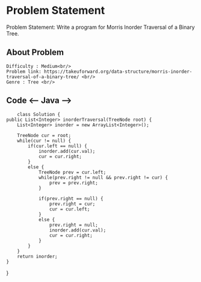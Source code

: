   # Problem Statement
  Problem Statement: Write a program for Morris Inorder Traversal of a Binary Tree.
  
  ## About Problem 
    Difficulty : Medium<br/>
    Problem link: https://takeuforward.org/data-structure/morris-inorder-traversal-of-a-binary-tree/ <br/>  
    Genre : Tree <br/>

  ## Code <-- Java -->
       
        class Solution {
    public List<Integer> inorderTraversal(TreeNode root) {
        List<Integer> inorder = new ArrayList<Integer>(); 
        
        TreeNode cur = root; 
        while(cur != null) {
            if(cur.left == null) {
                inorder.add(cur.val); 
                cur = cur.right; 
            }
            else {
                TreeNode prev = cur.left; 
                while(prev.right != null && prev.right != cur) {
                    prev = prev.right; 
                }
                
                if(prev.right == null) {
                    prev.right = cur;
                    cur = cur.left; 
                }
                else {
                    prev.right = null; 
                    inorder.add(cur.val); 
                    cur = cur.right; 
                }
            }
        }
        return inorder; 
    }
}
      
      
